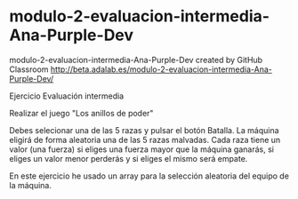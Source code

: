 # modulo-2-evaluacion-intermedia-Ana-Purple-Dev
modulo-2-evaluacion-intermedia-Ana-Purple-Dev created by GitHub Classroom
http://beta.adalab.es/modulo-2-evaluacion-intermedia-Ana-Purple-Dev/

Ejercicio Evaluación intermedia

Realizar el juego "Los anillos de poder"

Debes selecionar una de las 5 razas y pulsar el botón Batalla.
La máquina eligirá de forma aleatoria una de las 5 razas malvadas. 
Cada raza tiene un valor (una fuerza) si eliges una fuerza mayor que la máquina ganarás, si eliges un valor menor perderás y si eliges el mismo será empate.

En este ejercicio he usado un array para la selección aleatoria del equipo de la máquina.
